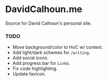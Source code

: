 # DavidCalhoun.me

Source for David Calhoun's personal site.

### TODO
- Move background/color to HoC w/ context.
- Add light/dark schemes for `/writing`.
- Add social icons.
- Add progress bar for `Link`s.
- Fix code highlighting.
- Update favicon.
